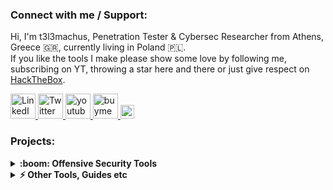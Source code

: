 ### Connect with me / Support:
Hi, I'm t3l3machus, Penetration Tester & Cybersec Researcher from Athens, Greece 🇬🇷, currently living in Poland 🇵🇱.  
If you like the tools I make please show some love by following me, subscribing on YT, throwing a star here and there or just give respect on [HackTheBox](https://app.hackthebox.com/profile/87301).  

  <a href="https://www.linkedin.com/in/panagiotis-chartas-a9b4a21a5/">
      <img alt="LinkedIn" width="40px" src="https://cdn1.iconfinder.com/data/icons/social-media-icon-1/112/linkedin-512.png"/>
  </a>

  <a href="https://twitter.com/t3l3machus">
      <img alt="Twitter" width="40px" src="https://cdn3.iconfinder.com/data/icons/2018-social-media-logotypes/1000/2018_social_media_popular_app_logo_twitter-512.png" />
  </a>


  <a href="https://www.youtube.com/channel/UCebj---w2CTP49tah7a8Veg">
    <img alt="youtube" width="40px" src="https://cdn4.iconfinder.com/data/icons/logos-and-brands/512/395_Youtube_logo-512.png" />
  </a>

<a href="https://www.buymeacoffee.com/t3l3machus" target="_blank">
  <img alt="buymeacoffee" height="40px" src="https://www.buymeacoffee.com/assets/img/guidelines/logo-mark-1.svg">
</a>

<a href="https://twitter.com/intent/tweet?text=Open%20source%20penetration%20testing%20tools%20for%20exploiting%20various%20attack%20vectors%21&url=https://github.com/t3l3machus/overview&via=t3l3machus&hashtags=cybersecurity,pentesting,redteaming,hacking,github" target="_blank">
  <img alt="Tweet" height="22px" src="https://img.shields.io/twitter/url/http/shields.io.svg?style=social">
</a>



### Projects:
<details>
  <summary><b>:boom: Offensive Security Tools</b></summary>
    <table>
      <thead align="center">
        <tr border: none;>
          <td><b>Project</b></td>
          <td><b>Short Description</b></td>
          <td><b>Stars</b></td>
          <td><b>Forks</b></td>
        </tr>
      </thead>
      <tbody>
        <tr>
          <td><a href="https://github.com/t3l3machus/Villain"><b>Villain</b></a></td>
          <td>A backdoor generator and multi-session handler.</td>      
          <td><img alt="Stars" src="https://img.shields.io/github/stars/t3l3machus/Villain?style=flat-square&labelColor=343b41"/></td>
          <td><img alt="Forks" src="https://img.shields.io/github/forks/t3l3machus/Villain?style=flat-square&labelColor=343b41"/></td>
        </tr>
        <tr>
          <td><a href="https://github.com/t3l3machus/toxssin"><b>toxssin</b></a></td>
          <td>An XSS exploitation command-line interface.</td>      
          <td><img alt="Stars" src="https://img.shields.io/github/stars/t3l3machus/toxssin?style=flat-square&labelColor=343b41"/></td>
          <td><img alt="Forks" src="https://img.shields.io/github/forks/t3l3machus/toxssin?style=flat-square&labelColor=343b41"/></td>
        </tr>
        <tr>
          <td><a href="https://github.com/t3l3machus/hoaxshell"><b>hoaxshell</b></a></td>
          <td>A Windows reverse shell payload generator and handler that abuses the http(s) <br />protocol to establish a beacon-like reverse shell. </td>      
          <td><img alt="Stars" src="https://img.shields.io/github/stars/t3l3machus/hoaxshell?style=flat-square&labelColor=343b41"/></td>
          <td><img alt="Forks" src="https://img.shields.io/github/forks/t3l3machus/hoaxshell?style=flat-square&labelColor=343b41"/></td>
        </tr> 
        <tr>
          <td><a href="https://github.com/t3l3machus/psudohash"><b>psudohash</b></a></td>
          <td>A password list generator based on keywords mutated by commonly used patterns and more.</td>      
          <td><img alt="Stars" src="https://img.shields.io/github/stars/t3l3machus/psudohash?style=flat-square&labelColor=343b41"/></td>
          <td><img alt="Forks" src="https://img.shields.io/github/forks/t3l3machus/psudohash?style=flat-square&labelColor=343b41"/></td>
        </tr> 
        <tr>
          <td><a href="https://github.com/t3l3machus/eviltree"><b>eviltree</b></a></td>
          <td>A standalone python3 remake of the classic "tree" command with the additional <br />feature of searching for user provided keywords/regex in files, highlighting those that contain matches.</td>      
          <td><img alt="Stars" src="https://img.shields.io/github/stars/t3l3machus/eviltree?style=flat-square&labelColor=343b41"/></td>
          <td><img alt="Forks" src="https://img.shields.io/github/forks/t3l3machus/eviltree?style=flat-square&labelColor=343b41"/></td>
        </tr>
        <tr>
          <td><a href="https://github.com/t3l3machus/wwwtree"><b>wwwtree</b></a></td>
          <td>A utility for quickly and easily locating, web hosting and transferring resources during PrivEsc.</td>      
          <td><img alt="Stars" src="https://img.shields.io/github/stars/t3l3machus/wwwtree?style=flat-square&labelColor=343b41"/></td>
          <td><img alt="Forks" src="https://img.shields.io/github/forks/t3l3machus/wwwtree?style=flat-square&labelColor=343b41"/></td>
        </tr>
        <tr>
          <td><a href="https://github.com/t3l3machus/BabelStrike"><b>wwwtree</b></a></td>
          <td>Performs Romanization and name-to-usernames convertion of full name lists.</td>      
          <td><img alt="Stars" src="https://img.shields.io/github/stars/t3l3machus/BabelStrike?style=flat-square&labelColor=343b41"/></td>
          <td><img alt="Forks" src="https://img.shields.io/github/forks/t3l3machus/BabelStrike?style=flat-square&labelColor=343b41"/></td>
        </tr>        
      </tbody>
    </table>
    </details>
    <details>
  
  <summary><b>⚡ Other Tools, Guides etc</b></summary>
  <br/>
    <table>
      <thead align="center">
        <tr border: none;>
          <td><b>Project</b></td>
          <td><b>Short Description</b></td>
          <td><b>Stars</b></td>
          <td><b>Forks</b></td>
        </tr>
      </thead>
      <tbody>
        <tr>
          <td><a href="https://github.com/t3l3machus/pentest-pivoting"><b>pentest-pivoting</b></a></td>
          <td>A network pivoting guide for pentests / CTFs.</td>      
          <td><img alt="Stars" src="https://img.shields.io/github/stars/t3l3machus/pentest-pivoting?style=flat-square&labelColor=343b41"/></td>
          <td><img alt="Forks" src="https://img.shields.io/github/forks/t3l3machus/pentest-pivoting?style=flat-square&labelColor=343b41"/></td>
        </tr>
        <tr>
          <td><a href="https://github.com/t3l3machus/ssh-log-alert"><b>ssh-log-alert</b></a></td>
          <td>Receive email alerts on successful ssh logins (mailgun).</td>      
          <td><img alt="Stars" src="https://img.shields.io/github/stars/t3l3machus/ssh-log-alert?style=flat-square&labelColor=343b41"/></td>
          <td><img alt="Forks" src="https://img.shields.io/github/forks/t3l3machus/ssh-log-alert?style=flat-square&labelColor=343b41"/></td>
        </tr>    
         <tr>
          <td><a href="https://github.com/t3l3machus/gmail-ssh-log-alert"><b>gmail-ssh-log-alert</b></a></td>
          <td>Receive email alerts on successful ssh logins (gmail).</td>      
          <td><img alt="Stars" src="https://img.shields.io/github/stars/t3l3machus/gmail-ssh-log-alert?style=flat-square&labelColor=343b41"/></td>
          <td><img alt="Forks" src="https://img.shields.io/github/forks/t3l3machus/gmail-ssh-log-alert?style=flat-square&labelColor=343b41"/></td>
        </tr>
         <tr>
          <td><a href="https://github.com/t3l3machus/cybersec-service-metrics"><b>cybersec-service-metrics</b></a></td>
          <td>A spreadsheet designed to automatically generate Key Performance Indicators <br />for Cyber Security Services based on documented data. Ideal for Team leaders / Managers of small-medium sized organizations.</td>      
          <td><img alt="Stars" src="https://img.shields.io/github/stars/t3l3machus/cybersec-service-metrics?style=flat-square&labelColor=343b41"/></td>
          <td><img alt="Forks" src="https://img.shields.io/github/forks/t3l3machus/cybersec-service-metrics?style=flat-square&labelColor=343b41"/></td>
        </tr>  
          <td><a href="https://github.com/t3l3machus/OWASP-Testing-Guide-Checklist"><b>OWASP-Testing-Guide-Checklist</b></a></td>
          <td>OWASP based Web Application Security Testing Checklist.</td>      
          <td><img alt="Stars" src="https://img.shields.io/github/stars/t3l3machus/OWASP-Testing-Guide-Checklist?style=flat-square&labelColor=343b41"/></td>
          <td><img alt="Forks" src="https://img.shields.io/github/forks/t3l3machus/OWASP-Testing-Guide-Checklist?style=flat-square&labelColor=343b41"/></td>
        </tr>  
      </tbody>
    </table>
    </details>


